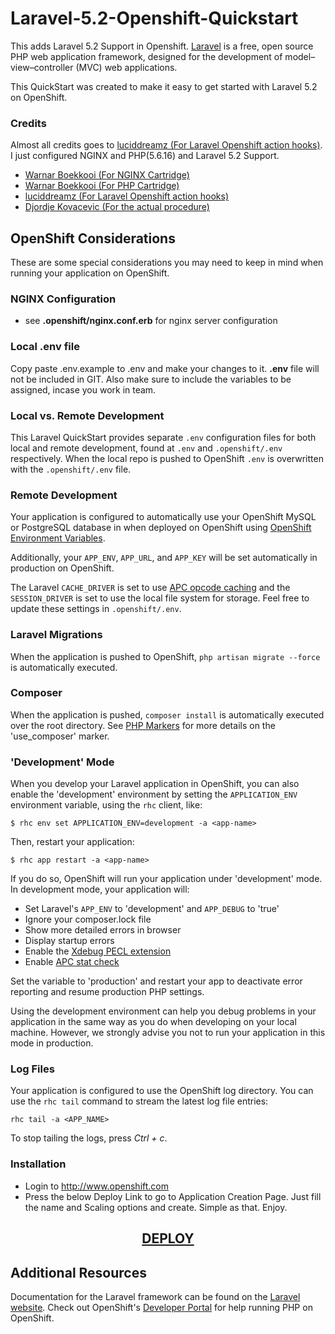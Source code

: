 # Laravel-5.2-Openshift-Quickstart
This adds Laravel 5.2 Support in Openshift. 
[Laravel](http://laravel.com/) is a free, open source PHP web application framework, 
designed for the development of model–view–controller (MVC) web applications.

This QuickStart was created to make it easy to get started with Laravel 5.2 on
OpenShift.

### Credits 

Almost all credits goes to [luciddreamz (For Laravel Openshift action hooks)](https://github.com/luciddreamz/laravel). I just configured NGINX and PHP(5.6.16) and Laravel 5.2 Support.

- [Warnar Boekkooi (For NGINX Cartridge)](https://github.com/boekkooi/openshift-cartridge-nginx)
- [Warnar Boekkooi (For PHP Cartridge)](https://github.com/boekkooi/openshift-cartridge-php)
- [luciddreamz (For Laravel Openshift action hooks)](https://github.com/luciddreamz/laravel)
- [Djordje Kovacevic (For the actual procedure)](http://djordjekovacevic.com/articles/run-laravel-5.1-on-openshift)

## OpenShift Considerations ##
These are some special considerations you may need to keep in mind when
running your application on OpenShift.

### NGINX Configuration
- see __.openshift/nginx.conf.erb__ for nginx server configuration

### Local .env file
Copy paste .env.example to .env and make your changes to it. __.env__ file will not be included in GIT. Also make sure to include the variables to be assigned, incase you work in team. 

### Local vs. Remote Development ###
This Laravel QuickStart provides separate `.env` configuration files for both local and 
remote development, found at `.env` and `.openshift/.env` respectively. When the local 
repo is pushed to OpenShift `.env` is overwritten with the `.openshift/.env` file.

### Remote Development ###
Your application is configured to automatically use your OpenShift MySQL or PostgreSQL 
database in when deployed on OpenShift using [OpenShift Environment Variables](https://developers.openshift.com/en/managing-environment-variables.html).

Additionally, your `APP_ENV`, `APP_URL`, and `APP_KEY` will be set automatically in 
production on OpenShift.

The Laravel `CACHE_DRIVER` is set to use [APC opcode caching](http://php.net/manual/en/book.apc.php)
and the `SESSION_DRIVER` is set to use the local file system for storage. Feel 
free to update these settings in `.openshift/.env`.

### Laravel Migrations ###
When the application is pushed to OpenShift, `php artisan migrate --force` is automatically executed.

### Composer ###
When the application is pushed, `composer install` is automatically executed over the root directory. See [PHP Markers](https://developers.openshift.com/en/php-markers.html) for more details on the 'use_composer' marker.

### 'Development' Mode ###
When you develop your Laravel application in OpenShift, you can also enable the
'development' environment by setting the `APPLICATION_ENV` environment variable,
using the `rhc` client, like:

```
$ rhc env set APPLICATION_ENV=development -a <app-name>
```

Then, restart your application:

```
$ rhc app restart -a <app-name>
```

If you do so, OpenShift will run your application under 'development' mode.
In development mode, your application will:

* Set Laravel's `APP_ENV` to 'development' and `APP_DEBUG` to 'true'
* Ignore your composer.lock file
* Show more detailed errors in browser
* Display startup errors
* Enable the [Xdebug PECL extension](http://xdebug.org/)
* Enable [APC stat check](http://php.net/manual/en/apc.configuration.php#ini.apc.stat)

Set the variable to 'production' and restart your app to deactivate error reporting 
and resume production PHP settings.

Using the development environment can help you debug problems in your application
in the same way as you do when developing on your local machine. However, we strongly 
advise you not to run your application in this mode in production.

### Log Files ###
Your application is configured to use the OpenShift log directory. You can use the 
`rhc tail` command to stream the latest log file entries:

```
rhc tail -a <APP_NAME>
```

To stop tailing the logs, press *Ctrl + c*.

### Installation 

- Login to http://www.openshift.com
- Press the below Deploy Link to go to Application Creation Page. Just fill the name and Scaling options and create. Simple as that. Enjoy. 

<center>
<h2>
<a href="https://openshift.redhat.com/app/console/application_type/custom?name=Laravel52&cartridges[]=http://cartreflect-claytondev.rhcloud.com/github/boekkooi/openshift-cartridge-nginx&cartridges[]=http://cartreflect-claytondev.rhcloud.com/github/boekkooi/openshift-cartridge-php&cartridges[]=mysql-5&initial_git_url=https://github.com/vignesh0025/Laravel-5.2-Openshift-Quickstart" target="_blank">DEPLOY</a>
</h2>
</center>

## Additional Resources ##
Documentation for the Laravel framework can be found on the [Laravel website](http://laravel.com/docs). Check 
out OpenShift's [Developer Portal](https://developers.openshift.com/en/php-overview.html) for help running PHP on OpenShift.

